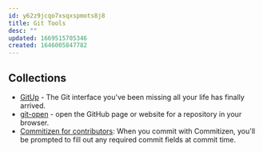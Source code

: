 ```yaml
---
id: y62z9jcqo7xsqxspmots8j8
title: Git Tools
desc: ""
updated: 1669515705346
created: 1646005847782
---
```


## Collections

- [GitUp](https://github.com/git-up/GitUp) - The Git interface you've been missing all your life has finally arrived.
- [git-open](https://github.com/paulirish/git-open) - open the GitHub page or website for a repository in your browser.
- [Commitizen for contributors](https://github.com/commitizen/cz-cli): When you commit with Commitizen, you'll be prompted to fill out any required commit fields at commit time.
